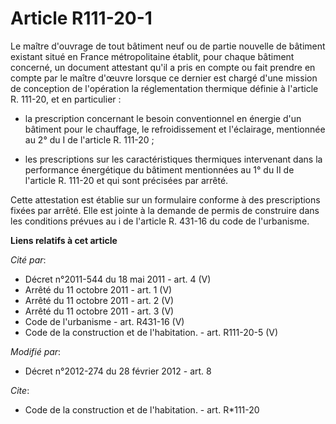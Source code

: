 # Article R111-20-1

Le maître d'ouvrage de tout bâtiment neuf ou de partie nouvelle de bâtiment existant situé en France métropolitaine établit,
pour chaque bâtiment concerné, un document attestant qu'il a pris en compte ou fait prendre en compte par le maître d'œuvre
lorsque ce dernier est chargé d'une mission de conception de l'opération la réglementation thermique définie à l'article R.
111-20, et en particulier :

- la prescription concernant le besoin conventionnel en énergie d'un bâtiment pour le chauffage, le refroidissement et
l'éclairage, mentionnée au 2° du I de l'article R. 111-20 ;

- les prescriptions sur les caractéristiques thermiques intervenant dans la performance énergétique du bâtiment mentionnées
au 1° du II de l'article R. 111-20 et qui sont précisées par arrêté. 

Cette attestation est établie sur un formulaire conforme à des prescriptions fixées par arrêté. Elle est jointe à la demande
de permis de construire dans les conditions prévues au         i de l'article R. 431-16 du code de l'urbanisme.

**Liens relatifs à cet article**

_Cité par_:

  - Décret n°2011-544 du 18 mai 2011 - art. 4 (V)
  - Arrêté du 11 octobre 2011 - art. 1 (V)
  - Arrêté du 11 octobre 2011 - art. 2 (V)
  - Arrêté du 11 octobre 2011 - art. 3 (V)
  - Code de l'urbanisme - art. R431-16 (V)
  - Code de la construction et de l'habitation. - art. R111-20-5 (V)

_Modifié par_:

  - Décret n°2012-274 du 28 février 2012 - art. 8

_Cite_:

  - Code de la construction et de l'habitation. - art. R*111-20
